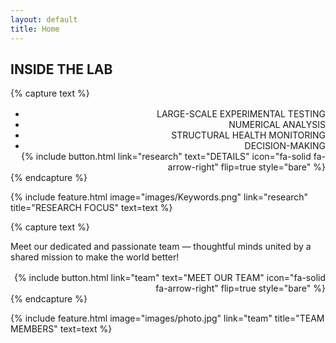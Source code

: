 ```yaml
---
layout: default
title: Home
---
```


## INSIDE THE LAB

{% capture text %}
<div style="margin-top: 1rem; text-align: right;">
  <ul class="custom-list" style="margin: 0;">
    <li>LARGE-SCALE EXPERIMENTAL TESTING</li>
    <li>NUMERICAL ANALYSIS</li>
    <li>STRUCTURAL HEALTH MONITORING</li>
    <li>DECISION-MAKING</li>
  </ul>

  <div>
    {%
      include button.html
      link="research"
      text="DETAILS"
      icon="fa-solid fa-arrow-right"
      flip=true
      style="bare"
    %}
  </div>
</div>
{% endcapture %}

{%
  include feature.html
  image="images/Keywords.png"
  link="research"
  title="RESEARCH FOCUS"
  text=text
%}

{% capture text %}
<div>
  <p>
    Meet our dedicated and passionate team — thoughtful minds united by a shared mission to make the world better!
  </p>

  <div style="margin-top: 1rem; text-align: right;">
    {%
      include button.html
      link="team"
      text="MEET OUR TEAM"
      icon="fa-solid fa-arrow-right"
      flip=true
      style="bare"
    %}
  </div>
</div>
{% endcapture %}

{%
  include feature.html
  image="images/photo.jpg"
  link="team"
  title="TEAM MEMBERS"
  text=text
%}
